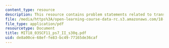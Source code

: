 ```yaml
---
content_type: resource
description: This resource contains problem statements related to transfer functions.
file: /media/https%3A/open-learning-course-data-rc.s3.amazonaws.com/18-03sc-differential-equations-fall-2011/de8a00ce68effe83bc4977165de36caf_MIT18_03SCF11_ps7_II_s30q.pdf
file_type: application/pdf
resourcetype: Document
title: MIT18_03SCF11_ps7_II_s30q.pdf
uid: de8a00ce-68ef-fe83-bc49-77165de36caf
---
```

